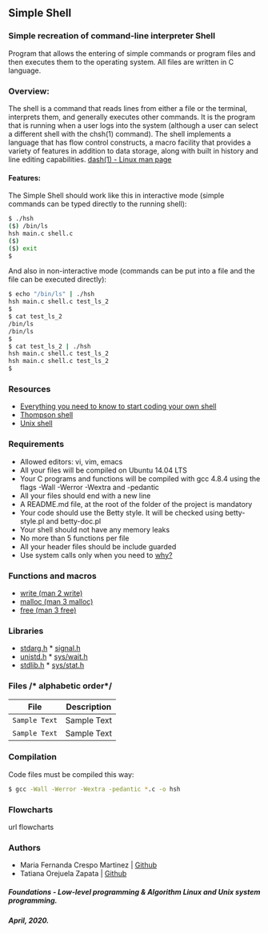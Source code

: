 ## Simple Shell
###  Simple recreation of command-line interpreter Shell
Program that allows the entering of simple commands or program files and then executes them to the operating system. All files are written in C language.  

### Overview:
The shell is a command that reads lines from either a file or the terminal, interprets them, and generally executes other commands.  It is the program that is running when a user logs into the system (although a user can select a different shell with the chsh(1) command).  The shell implements a language that has flow control constructs, a macro facility that provides a variety of features in addition to data storage, along with built in history and line editing capabilities. [dash(1) - Linux man page](https://linux.die.net/man/1/dash)

#### Features: 
The Simple Shell should work like this in interactive mode (simple commands can be typed directly to the running shell):
```bash
$ ./hsh
($) /bin/ls
hsh main.c shell.c
($)
($) exit
$
```
And also in non-interactive mode (commands can be put into a file and the file can be executed directly):
```bash
$ echo "/bin/ls" | ./hsh
hsh main.c shell.c test_ls_2
$
$ cat test_ls_2
/bin/ls
/bin/ls
$
$ cat test_ls_2 | ./hsh
hsh main.c shell.c test_ls_2
hsh main.c shell.c test_ls_2
$
```
### Resources
* [Everything you need to know to start coding your own shell](https://intranet.hbtn.io/concepts/64)
* [Thompson shell](https://en.wikipedia.org/wiki/Thompson_shell)
* [Unix shell](https://en.wikipedia.org/wiki/Unix_shell)

### Requirements
* Allowed editors: vi, vim, emacs
* All your files will be compiled on Ubuntu 14.04 LTS
* Your C programs and functions will be compiled with gcc 4.8.4 using the flags -Wall -Werror -Wextra and -pedantic
* All your files should end with a new line
* A README.md file, at the root of the folder of the project is mandatory
* Your code should use the Betty style. It will be checked using betty-style.pl and betty-doc.pl
* Your shell should not have any memory leaks
* No more than 5 functions per file
* All your header files should be include guarded
* Use system calls only when you need to [why?](https://www.quora.com/Why-are-system-calls-expensive-in-operating-systems)

### Functions and macros
* [write (man 2 write)](https://linux.die.net/man/2/write)
* [malloc (man 3 malloc)](https://linux.die.net/man/3/malloc)
* [free (man 3 free)](https://linux.die.net/man/3/free)

### Libraries
* [stdarg.h](https://en.wikipedia.org/wiki/Stdarg.h) * [signal.h](https://en.wikipedia.org/wiki/C_signal_handling)
* [unistd.h](https://en.wikipedia.org/wiki/Unistd.h) * [sys/wait.h](https://pubs.opengroup.org/onlinepubs/009695399/basedefs/sys/wait.h.html)
* [stdlib.h](https://es.wikipedia.org/wiki/Stdlib.h) * [sys/stat.h](https://pubs.opengroup.org/onlinepubs/007908799/xsh/sysstat.h.html)

### Files /* alphabetic order*/
| File  | Description |
| :---: | :---:  |
| `Sample Text` | Sample Text |
| `Sample Text` | Sample Text |

### Compilation
Code files must be compiled this way:
```bash
$ gcc -Wall -Werror -Wextra -pedantic *.c -o hsh
```
### Flowcharts
url flowcharts

### Authors
* Maria Fernanda Crespo Martinez | [Github](https://github.com/mfcrespo)
* Tatiana Orejuela Zapata | [Github](https://github.com/tatsOre)

##### Foundations - Low-level programming & Algorithm  Linux and Unix system programming.
#####  April, 2020.
